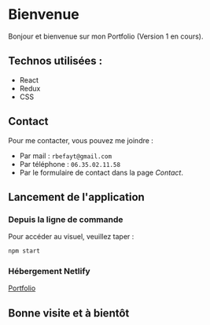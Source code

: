 # Bienvenue

Bonjour et bienvenue sur mon Portfolio (Version 1 en cours).

## Technos utilisées :
- React
- Redux
- CSS
<!-- 
## Améliorations Portfolio
Quelques exemples de modifications qui seront apportées :
### **A propos** :
- Un carrousel présentant les *Loisirs*.
- Un système d'onglets dans la partie *Formations et Expériences Professionnelles*.

### **Sites Web** et **Jeux** :
- Une courte vidéo de présentation au survol pour chaque carte. -->

## Contact
Pour me contacter, vous pouvez me joindre : 
- Par mail : ```rbefayt@gmail.com```
- Par téléphone : ```06.35.02.11.58```
- Par le formulaire de contact dans la page *Contact*.

## Lancement de l'application
### Depuis la ligne de commande
Pour accéder au visuel, veuillez taper :
```bash
npm start
```

### Hébergement Netlify
[Portfolio](https://richard-befayt.netlify.app)

## Bonne visite et à bientôt